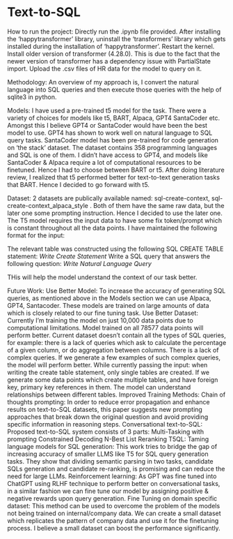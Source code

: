 # Text-to-SQL

How to run the project:
Directly run the .ipynb file provided.
After installing the ‘happytransformer’ library, uninstall the ‘transformers’ library which gets installed during the installation of ‘happytransformer’.
Restart the kernel.
Install older version of transformer (4.28.0).
This is due to the fact that the newer version of transformer has a dependency issue with PartialState import. 
Upload the .csv files of HR data for the model to query on it. 



Methodology: 
An overview of my approach is, I convert the natural language into SQL queries and then execute those queries with the help of sqlite3 in python.

Models:
I have used a pre-trained t5 model for the task. 
There were a variety of choices for models like t5, BART, Alpaca, GPT4 SantaCoder etc.
Amongst this I believe GPT4 or SantaCoder would have been the best model to use. GPT4 has shown to work well on natural language to SQL query tasks. SantaCoder model has been pre-trained for code generation on ‘the stack’ dataset. The dataset contains 358 programming languages and SQL is one of them.
I didn’t have access to GPT4, and models like SantaCoder & Alpaca require a lot of computational resources to be finetuned. Hence I had to choose between BART or t5.
After doing literature review, I realized that t5 performed better for text-to-text generation tasks that BART. Hence I decided to go forward with t5.

Dataset:
2 datasets are publically available named: sql-create-context, sql-create-context_alpaca_style .
Both of them have the same raw data, but the later one some prompting instruction. Hence I decided to use the later one.
The T5 model requires the input data to have some fix token/prompt which is constant throughout all the data points. 
I have maintained the following format for the input:

The relevant table was constructed using the following SQL CREATE TABLE statement:  *Write Create Statement*
Write a SQL query that answers the following question: 
*Write Natural Language Query*


THis will help the model understand the context of our task better.

Future Work:
Use Better Model:
To increase the accuracy of generating SQL queries, as mentioned above in the Models section we can use Alpaca, GPT4, Santacoder. These models are trained on large amounts of data which is closely related to our fine tuning task.
Use Better Dataset:
Currently I’m training the model on just 10,000 data points due to computational limitations. Model trained on all 78577 data points will perform better.
Current dataset doesn’t contain all the types of SQL queries, for example: there is a lack of queries which ask to calculate the percentage of a given column, or do aggregation between columns. There is a lack of complex queries. If we generate a few examples of such complex queries, the model will perform better.
While currently passing the input: when writing the create table statement, only single tables are created. If we generate some data points which create multiple tables, and have foreign key, primary key references in them. The model can understand relationships between different tables.
Improved Training Methods:
Chain of thoughts prompting: In order to reduce error propagation and enhance results on text-to-SQL datasets, this paper suggests new prompting approaches that break down the original question and avoid providing specific information in reasoning steps.
Conversational text-to-SQL: Proposed text-to-SQL system consists of 3 parts:
Multi-Tasking with prompting
Constrained Decoding
N-Best List Reranking
T5QL: Taming language models for SQL generation: This work tries to bridge the gap of increasing accuracy of smaller LLMS like T5 for SQL query generation tasks. They show that dividing semantic parsing in two tasks, candidate SQLs generation and candidate re-ranking, is promising and can reduce the need for large LLMs.
Reinforcement learning: As GPT was fine tuned into ChatGPT using RLHF technique to perform better on conversational tasks, in a similar fashion we can fine tune our model by assigning positive & negative rewards upon query generation. 
Fine Tuning on domain specific dataset: This method can be used to overcome the problem of the models not being trained on internal/company data. We can create a small dataset which replicates the pattern of company data and use it for the finetuning process. I believe a small dataset can boost the performance significantly.


